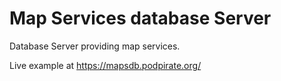 # Map Services database Server

Database Server providing map services.

Live example at https://mapsdb.podpirate.org/
